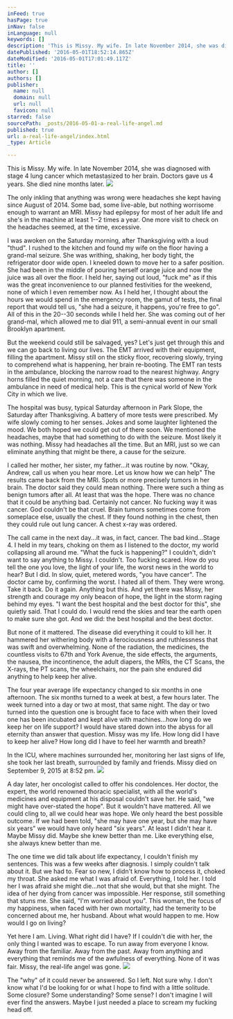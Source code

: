 ```yaml
---
inFeed: true
hasPage: true
inNav: false
inLanguage: null
keywords: []
description: 'This is Missy. My wife. In late November 2014, she was diagnosed with stage 4 lung cancer which metastasized to her brain. Doctors gave us 4 years. She died nine months later. '
datePublished: '2016-05-01T18:52:14.865Z'
dateModified: '2016-05-01T17:01:49.117Z'
title: ''
author: []
authors: []
publisher:
  name: null
  domain: null
  url: null
  favicon: null
starred: false
sourcePath: _posts/2016-05-01-a-real-life-angel.md
published: true
url: a-real-life-angel/index.html
_type: Article

---
```

This is Missy. My wife. In late November 2014, she was diagnosed with stage 4 lung cancer which metastasized to her brain. Doctors gave us 4 years. She died nine months later. ![](https://the-grid-user-content.s3-us-west-2.amazonaws.com/2b17528b-c619-4a3e-94f0-46a66003b620.jpg)

The only inkling that anything was wrong were headaches she kept having since August of 2014\. Some bad, some live-able, but nothing worrisome enough to warrant an MRI. Missy had epilepsy for most of her adult life and she's in the machine at least 1--2 times a year. One more visit to check on the headaches seemed, at the time, excessive.

I was awoken on the Saturday morning, after Thanksgiving with a loud "thud". I rushed to the kitchen and found my wife on the floor having a grand-mal seizure. She was writhing, shaking, her body tight, the refrigerator door wide open. I kneeled down to move her to a safer position. She had been in the middle of pouring herself orange juice and now the juice was all over the floor. I held her, saying out loud, "fuck me" as if this was the great inconvenience to our planned festivities for the weekend, none of which I even remember now. As I held her, I thought about the hours we would spend in the emergency room, the gamut of tests, the final report that would tell us, "she had a seizure, it happens, you're free to go". All of this in the 20--30 seconds while I held her. She was coming out of her grand-mal, which allowed me to dial 911, a semi-annual event in our small Brooklyn apartment.

But the weekend could still be salvaged, yes? Let's just get through this and we can go back to living our lives. The EMT arrived with their equipment, filling the apartment. Missy still on the sticky floor, recovering slowly, trying to comprehend what is happening, her brain re-booting. The EMT ran tests in the ambulance, blocking the narrow road to the nearest highway. Angry horns filled the quiet morning, not a care that there was someone in the ambulance in need of medical help. This is the cynical world of New York City in which we live. 

The hospital was busy, typical Saturday afternoon in Park Slope, the Saturday after Thanksgiving. A battery of more tests were prescribed. My wife slowly coming to her senses. Jokes and some laughter lightened the mood. We both hoped we could get out of there soon. We mentioned the headaches, maybe that had something to do with the seizure. Most likely it was nothing. Missy had headaches all the time. But an MRI, just so we can eliminate anything that might be there, a cause for the seizure.

I called her mother, her sister, my father...it was routine by now. "Okay, Andrew, call us when you hear more. Let us know how we can help" The results came back from the MRI. Spots or more precisely tumors in her brain. The doctor said they could mean nothing. There were such a thing as benign tumors after all. At least that was the hope. There was no chance that it could be anything bad. Certainly not cancer. No fucking way it was cancer. God couldn't be that cruel. Brain tumors sometimes come from someplace else, usually the chest. If they found nothing in the chest, then they could rule out lung cancer. A chest x-ray was ordered.

The call came in the next day...it was, in fact, cancer. The bad kind...Stage 4\. I held in my tears, choking on them as I listened to the doctor, my world collapsing all around me. "What the fuck is happening?" I couldn't, didn't want to say anything to Missy. I couldn't. Too fucking scared. How do you tell the one you love, the light of your life, the worst news in the world to hear? But I did. In slow, quiet, metered words, "you have cancer". The doctor came by, confirming the worst. I hated all of them. They were wrong. Take it back. Do it again. Anything but this. And yet there was Missy, her strength and courage my only beacon of hope, the light in the storm raging behind my eyes. "I want the best hospital and the best doctor for this", she quietly said. That I could do. I would rend the skies and tear the earth open to make sure she got. And we did: the best hospital and the best doctor. 

But none of it mattered. The disease did everything it could to kill her. It hammered her withering body with a ferociousness and ruthlessness that was swift and overwhelming. None of the radiation, the medicines, the countless visits to 67th and York Avenue, the side effects, the arguments, the nausea, the incontinence, the adult diapers, the MRIs, the CT Scans, the X-rays, the PT scans, the wheelchairs, nor the pain she endured did anything to help keep her alive. 

The four year average life expectancy changed to six months in one afternoon. The six months turned to a week at best, a few hours later. The week turned into a day or two at most, that same night. The day or two turned into the question one is brought face to face with when their loved one has been incubated and kept alive with machines...how long do we keep her on life support? I would have stared down into the abyss for all eternity than answer that question. Missy was my life. How long did I have to keep her alive? How long did I have to feel her warmth and breath? 

In the ICU, where machines surrounded her, monitoring her last signs of life, she took her last breath, surrounded by family and friends. Missy died on September 9, 2015 at 8:52 pm.
![](https://the-grid-user-content.s3-us-west-2.amazonaws.com/8d85fd33-57a5-4af1-b878-fc5e6586b16c.jpg)

A day later, her oncologist called to offer his condolences. Her doctor, the expert, the world renowned thoracic specialist, with all the world's medicines and equipment at his disposal couldn't save her. He said, "we might have over-stated the hope". But it wouldn't have mattered. All we could cling to, all we could hear was hope. We only heard the best possible outcome. If we had been told, "she may have one year, but she may have six years" we would have only heard "six years". At least I didn't hear it. Maybe Missy did. Maybe she knew better than me. Like everything else, she always knew better than me.

The one time we did talk about life expectancy, I couldn't finish my sentences. This was a few weeks after diagnosis. I simply couldn't talk about it. But we had to. Fear so new, I didn't know how to process it, choked my throat. She asked me what I was afraid of. Everything, I told her. I told her I was afraid she might die...not that she would, but that she might. The idea of her dying from cancer was impossible. Her response, still something that stuns me. She said, "I'm worried about you". This woman, the focus of my happiness, when faced with her own mortality, had the temerity to be concerned about me, her husband. About what would happen to me. How would I go on living?

Yet here I am. Living. What right did I have? If I couldn't die with her, the only thing I wanted was to escape. To run away from everyone I know. Away from the familiar. Away from the past. Away from anything and everything that reminds me of the awfulness of everything. None of it was fair. Missy, the real-life angel was gone. ![](https://the-grid-user-content.s3-us-west-2.amazonaws.com/0b061158-4d36-48c4-b463-e5f1a00b9d84.jpg)

The "why" of it could never be answered. So I left. Not sure why. I don't know what I'd be looking for or what I hope to find with a little solitude. Some closure? Some understanding? Some sense? I don't imagine I will ever find the answers. Maybe I just needed a place to scream my fucking head off.